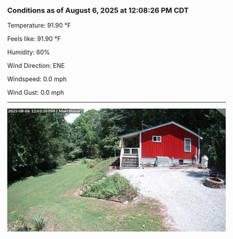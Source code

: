 ### Conditions as of August 6, 2025 at 12:08:26 PM CDT 

Temperature: 91.90 &deg;F

Feels like: 91.90 &deg;F

Humidity: 60%

Wind Direction: ENE

Windspeed: 0.0 mph

Wind Gust: 0.0 mph

---

<img src="./images/latest.jpeg"/>

